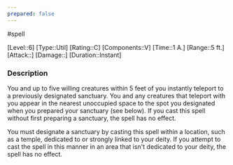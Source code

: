 ```yaml
---
prepared: false
---
```

#spell

[Level::6]
[Type::Util]
[Rating::C]
[Components::V]
[Time::1 A.]
[Range::5 ft.]
[Attack::]
[Damage::]
[Duration::Instant]
### Description

You and up to five willing creatures within 5 feet of you instantly teleport to a previously designated sanctuary. You and any creatures that teleport with you appear in the nearest unoccupied space to the spot you designated when you prepared your sanctuary (see below). If you cast this spell without first preparing a sanctuary, the spell has no effect.

You must designate a sanctuary by casting this spell within a location, such as a temple, dedicated to or strongly linked to your deity. If you attempt to cast the spell in this manner in an area that isn't dedicated to your deity, the spell has no effect.